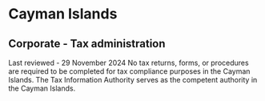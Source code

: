 # Cayman Islands
## Corporate - Tax administration
Last reviewed - 29 November 2024
No tax returns, forms, or procedures are required to be completed for tax compliance purposes in the Cayman Islands.
The Tax Information Authority serves as the competent authority in the Cayman Islands.
